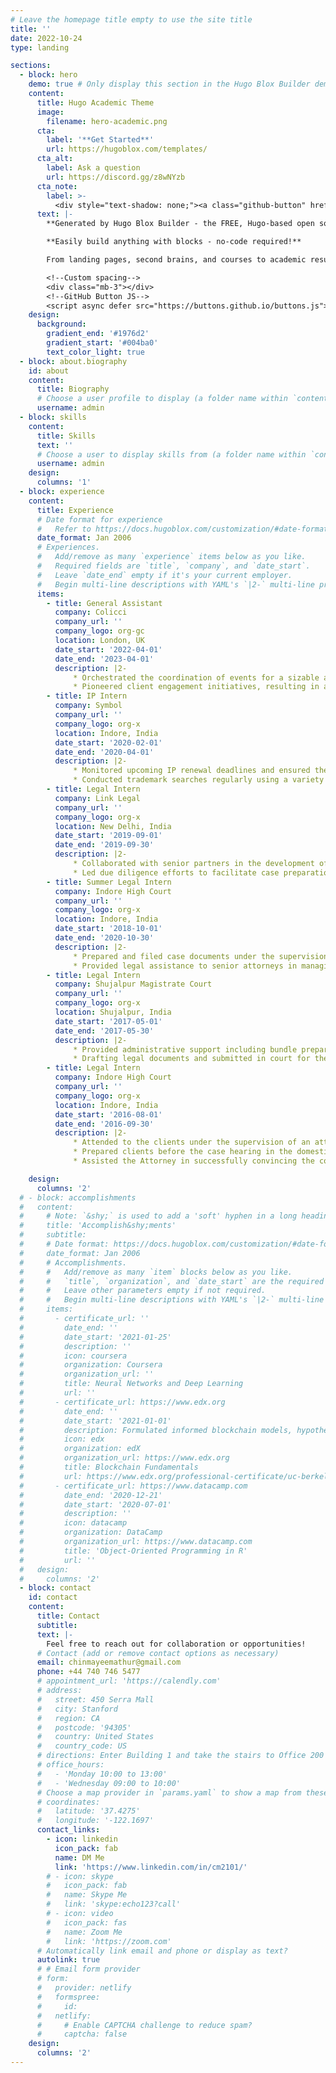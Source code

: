 ```yaml
---
# Leave the homepage title empty to use the site title
title: ''
date: 2022-10-24
type: landing

sections:
  - block: hero
    demo: true # Only display this section in the Hugo Blox Builder demo site
    content:
      title: Hugo Academic Theme
      image:
        filename: hero-academic.png
      cta:
        label: '**Get Started**'
        url: https://hugoblox.com/templates/
      cta_alt:
        label: Ask a question
        url: https://discord.gg/z8wNYzb
      cta_note:
        label: >-
          <div style="text-shadow: none;"><a class="github-button" href="https://github.com/HugoBlox/hugo-blox-builder" data-icon="octicon-star" data-size="large" data-show-count="true" aria-label="Star">Star Hugo Blox Builder</a></div><div style="text-shadow: none;"><a class="github-button" href="https://github.com/HugoBlox/theme-academic-cv" data-icon="octicon-star" data-size="large" data-show-count="true" aria-label="Star">Star the Academic template</a></div>
      text: |-
        **Generated by Hugo Blox Builder - the FREE, Hugo-based open source website builder trusted by 500,000+ sites.**

        **Easily build anything with blocks - no-code required!**

        From landing pages, second brains, and courses to academic resumés, conferences, and tech blogs.

        <!--Custom spacing-->
        <div class="mb-3"></div>
        <!--GitHub Button JS-->
        <script async defer src="https://buttons.github.io/buttons.js"></script>
    design:
      background:
        gradient_end: '#1976d2'
        gradient_start: '#004ba0'
        text_color_light: true
  - block: about.biography
    id: about
    content:
      title: Biography
      # Choose a user profile to display (a folder name within `content/authors/`)
      username: admin
  - block: skills
    content:
      title: Skills
      text: ''
      # Choose a user to display skills from (a folder name within `content/authors/`)
      username: admin
    design:
      columns: '1'
  - block: experience
    content:
      title: Experience
      # Date format for experience
      #   Refer to https://docs.hugoblox.com/customization/#date-format
      date_format: Jan 2006
      # Experiences.
      #   Add/remove as many `experience` items below as you like.
      #   Required fields are `title`, `company`, and `date_start`.
      #   Leave `date_end` empty if it's your current employer.
      #   Begin multi-line descriptions with YAML's `|2-` multi-line prefix.
      items:
        - title: General Assistant
          company: Colicci
          company_url: ''
          company_logo: org-gc
          location: London, UK
          date_start: '2022-04-01'
          date_end: '2023-04-01'
          description: |2-
              * Orchestrated the coordination of events for a sizable audience of 100 attendees while providing guidance and supervision to colleagues
              * Pioneered client engagement initiatives, resulting in a 40% increase in client retention and a 15% growth in upsell opportunities, ultimately driving annual revenue growth by $2.5 million
        - title: IP Intern
          company: Symbol
          company_url: ''
          company_logo: org-x
          location: Indore, India
          date_start: '2020-02-01'
          date_end: '2020-04-01'
          description: |2-
              * Monitored upcoming IP renewal deadlines and ensured the timely renewal of IP assets by sending reminders to relevant stakeholders
              * Conducted trademark searches regularly using a variety of IP search databases, such as IPIndia and MCA Database.
        - title: Legal Intern
          company: Link Legal
          company_url: ''
          company_logo: org-x
          location: New Delhi, India
          date_start: '2019-09-01'
          date_end: '2019-09-30'
          description: |2-
              * Collaborated with senior partners in the development of Non-Disclosure Agreements (NDAs) and various legal documents, using established precedents for guidance.
              * Led due diligence efforts to facilitate case preparation, encompassing comprehensive research, and analysis of critical case-related information.
        - title: Summer Legal Intern
          company: Indore High Court
          company_url: ''
          company_logo: org-x
          location: Indore, India
          date_start: '2018-10-01'
          date_end: '2020-10-30'
          description: |2-
              * Prepared and filed case documents under the supervision of the attorney.
              * Provided legal assistance to senior attorneys in managing clients’ case files.
        - title: Legal Intern
          company: Shujalpur Magistrate Court
          company_url: ''
          company_logo: org-x
          location: Shujalpur, India
          date_start: '2017-05-01'
          date_end: '2017-05-30'
          description: |2-
              * Provided administrative support including bundle preparation, filling of documents, and billing
              * Drafting legal documents and submitted in court for the hearing.
        - title: Legal Intern
          company: Indore High Court
          company_url: ''
          company_logo: org-x
          location: Indore, India
          date_start: '2016-08-01'
          date_end: '2016-09-30'
          description: |2-
              * Attended to the clients under the supervision of an attorney and discussed the case with them.
              * Prepared clients before the case hearing in the domestic relation court.
              * Assisted the Attorney in successfully convincing the court to dismiss the legal separation file.

    design:
      columns: '2'
  # - block: accomplishments
  #   content:
  #     # Note: `&shy;` is used to add a 'soft' hyphen in a long heading.
  #     title: 'Accomplish&shy;ments'
  #     subtitle:
  #     # Date format: https://docs.hugoblox.com/customization/#date-format
  #     date_format: Jan 2006
  #     # Accomplishments.
  #     #   Add/remove as many `item` blocks below as you like.
  #     #   `title`, `organization`, and `date_start` are the required parameters.
  #     #   Leave other parameters empty if not required.
  #     #   Begin multi-line descriptions with YAML's `|2-` multi-line prefix.
  #     items:
  #       - certificate_url: ''
  #         date_end: ''
  #         date_start: '2021-01-25'
  #         description: ''
  #         icon: coursera
  #         organization: Coursera
  #         organization_url: ''
  #         title: Neural Networks and Deep Learning
  #         url: ''
  #       - certificate_url: https://www.edx.org
  #         date_end: ''
  #         date_start: '2021-01-01'
  #         description: Formulated informed blockchain models, hypotheses, and use cases.
  #         icon: edx
  #         organization: edX
  #         organization_url: https://www.edx.org
  #         title: Blockchain Fundamentals
  #         url: https://www.edx.org/professional-certificate/uc-berkeleyx-blockchain-fundamentals
  #       - certificate_url: https://www.datacamp.com
  #         date_end: '2020-12-21'
  #         date_start: '2020-07-01'
  #         description: ''
  #         icon: datacamp
  #         organization: DataCamp
  #         organization_url: https://www.datacamp.com
  #         title: 'Object-Oriented Programming in R'
  #         url: ''
  #   design:
  #     columns: '2'
  - block: contact
    id: contact
    content:
      title: Contact
      subtitle:
      text: |-
        Feel free to reach out for collaboration or opportunities!
      # Contact (add or remove contact options as necessary)
      email: chinmayeemathur@gmail.com
      phone: +44 740 746 5477
      # appointment_url: 'https://calendly.com'
      # address:
      #   street: 450 Serra Mall
      #   city: Stanford
      #   region: CA
      #   postcode: '94305'
      #   country: United States
      #   country_code: US
      # directions: Enter Building 1 and take the stairs to Office 200 on Floor 2
      # office_hours:
      #   - 'Monday 10:00 to 13:00'
      #   - 'Wednesday 09:00 to 10:00'
      # Choose a map provider in `params.yaml` to show a map from these coordinates
      # coordinates:
      #   latitude: '37.4275'
      #   longitude: '-122.1697'  
      contact_links:
        - icon: linkedin
          icon_pack: fab
          name: DM Me
          link: 'https://www.linkedin.com/in/cm2101/'
        # - icon: skype
        #   icon_pack: fab
        #   name: Skype Me
        #   link: 'skype:echo123?call'
        # - icon: video
        #   icon_pack: fas
        #   name: Zoom Me
        #   link: 'https://zoom.com'
      # Automatically link email and phone or display as text?
      autolink: true
      # # Email form provider
      # form:
      #   provider: netlify
      #   formspree:
      #     id:
      #   netlify:
      #     # Enable CAPTCHA challenge to reduce spam?
      #     captcha: false
    design:
      columns: '2'
---
```

